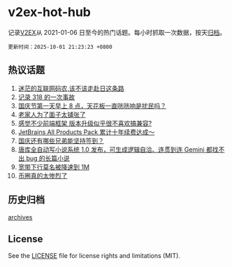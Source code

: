 # v2ex-hot-hub

 记录[V2EX](https://www.v2ex.com/)从 2021-01-06 日至今的热门话题。每小时抓取一次数据，按天[归档](archives)。

`更新时间：2025-10-01 21:23:23 +0800`

## 热议话题

1. [迷茫的互联网码农,该不该走赴日这条路](https://www.v2ex.com/t/1162986)
1. [记录 318 的一次事故](https://www.v2ex.com/t/1163018)
1. [国庆节第一天早上 8 点，天花板一直咣咣响是扰民吗？](https://www.v2ex.com/t/1163000)
1. [老家人为了面子太铺张了](https://www.v2ex.com/t/1162977)
1. [感觉不少前端框架 版本升级似乎很不喜欢搞兼容?](https://www.v2ex.com/t/1162990)
1. [JetBrains All Products Pack 累计十年续费达成～](https://www.v2ex.com/t/1162980)
1. [国庆还有哪些兄弟能坚持签到？](https://www.v2ex.com/t/1162996)
1. [唐库全自动写小说系统 1.0 发布，可生成逻辑自洽、连贯到连 Gemini 都找不出 bug 的长篇小说](https://www.v2ex.com/t/1163009)
1. [宽带下行莫名被降速到 1M](https://www.v2ex.com/t/1163070)
1. [币圈真的太惨烈了](https://www.v2ex.com/t/1163025)

## 历史归档

[archives](archives)

## License

See the [LICENSE](LICENSE) file for license rights and limitations (MIT).

